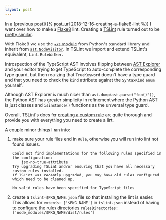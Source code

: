 ```yaml
---
layout: post
---
```


In a [previous post]({% post_url 2018-12-16-creating-a-flake8-lint %}) I went
over how to make a [Flake8](http://flake8.pycqa.org/en/latest/) lint. Creating
a [TSLint](https://github.com/palantir/tslint) rule turned out to be [pretty
similar](https://github.com/sbdchd/tslint-cake).

With Flake8 we use the [`ast`
module](https://docs.python.org/3.8/library/ast.html) from Python's standard
library and inherit from
[`ast.NodeVisitor`](https://docs.python.org/3.8/library/ast.html#ast.NodeVisitor).
In TSLint we import and extend TSLint's equivalent, `Lint.RuleWalker`.

Introspection of the TypeScript AST involves flipping between [AST
Explorer](https://astexplorer.net) and your editor trying to get TypeScript to
auto-complete the corresponding type guard, but then realizing that
`TrueKeyword` doesn't have a type guard and that you need to check the `kind`
attribute against the `SyntaxKind` `enum` yourself.

Although AST Explorer is much nicer than `ast.dump(ast.parse("foo()"))`, the
Python AST has greater simplicity in refinement where the Python AST is just
classes and `isinstance()` functions as the universal type guard.

Overall, TSLint's docs for [creating a custom
rule](type-guards-and-differentiating-types) are quite thorough and provide you
with everything you need to create a lint.

A couple minor things I ran into:

1. make sure your rule files end in `Rule`, otherwise you will run into lint
   not found issues.
   ```
   Could not find implementations for the following rules specified in the configuration:
       jsx-no-true-attribute
   Try upgrading TSLint and/or ensuring that you have all necessary custom rules installed.
   If TSLint was recently upgraded, you may have old rules configured which need to be cleaned up.

   No valid rules have been specified for TypeScript files
   ```

2. create a `tslint-$PKG_NAME.json` file so that installing the lint is easier.
   This allows for `extends: ['$PKG_NAME']` in `tslint.json` instead of having
   to configure the rules directories `rulesDirectories:
   ['node_modules/$PKG_NAME/dist/rules']`
